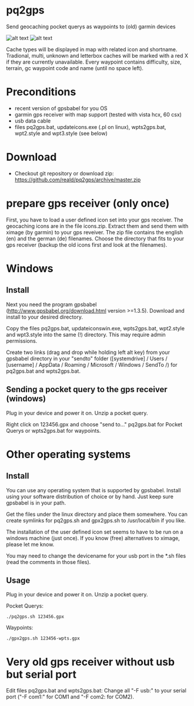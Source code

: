 pq2gps
======

Send geocaching pocket querys as waypoints to (old) garmin devices

![alt text](https://raw2.github.com/reald/pq2gps/master/doc/e.jpg "Waypoint")
![alt text](https://raw2.github.com/reald/pq2gps/master/doc/h.jpg "Map")

Cache types will be displayed in map with related icon and shortname. Tradional, multi, unknown and letterbox 
caches will be marked with a red X if they are currently unavailable. Every waypoint contains difficulty, 
size, terrain, gc waypoint code and name (until no space left).

Preconditions
=============
- recent version of gpsbabel for you OS
- garmin gps receiver with map support (tested with vista hcx, 60 csx)
- usb data cable
- files pq2gps.bat, updateicons.exe (.pl on linux), wpts2gps.bat, wpt2.style and wpt3.style (see below)

Download
========
- Checkout git repository or download zip: https://github.com/reald/pq2gps/archive/master.zip

prepare gps receiver (only once)
================================
First, you have to load a user defined icon set into your gps receiver. The geocaching icons are in the file icons.zip. 
Extract them and send them with ximage (by garmin) to your gps reveiver. The zip file contains the english (en) and 
the german (de) filenames. Choose the directory that fits to your gps receiver (backup the old icons first and 
look at the filenames).

Windows
=======

Install
-------
Next you need the program gpsbabel (http://www.gpsbabel.org/download.html version >=1.3.5). Download and install
to your desired directory.

Copy the files pq2gps.bat, updateiconswin.exe, wpts2gps.bat, wpt2.style and wpt3.style into the same (!) directory. This
may require admin permissions.

Create two links (drag and drop while holding left alt key) from your gpsbabel directory in your "sendto" folder 
([systemdrive] / Users / [username] / AppData / Roaming / Microsoft / Windows / SendTo /) for pq2gps.bat and wpts2gps.bat. 

Sending a pocket query to the gps receiver (windows)
----------------------------------------------------
Plug in your device and power it on. Unzip a pocket query. 

Right click on 123456.gpx and choose "send to..." pq2gps.bat for Pocket Querys or wpts2gps.bat for waypoints.

Other operating systems
=======================

Install
-------
You can use any operating system that is supported by gpsbabel. Install using your software distribution of choice
or by hand. Just keep sure gpsbabel is in your path.

Get the files under the linux directory and place them somewhere. You can create symlinks for pq2gps.sh and gpx2gps.sh
to /usr/local/bin if you like.

The installation of the user defined icon set seems to have to be run on a windows machine (just once). 
If you know (free) alternatives to ximage, please let me know.

You may need to change the devicename for your usb port in the *.sh files (read the comments in those files).

Usage
-----
Plug in your device and power it on. Unzip a pocket query.

Pocket Querys:
```
./pq2gps.sh 123456.gpx
```

Waypoints:
```
./gpx2gps.sh 123456-wpts.gpx
```


Very old gps receiver without usb but serial port
=================================================
Edit files pq2gps.bat and wpts2gps.bat:
Change all "-F usb:" to your serial port ("-F com1:" for COM1 and "-F com2: for COM2).
